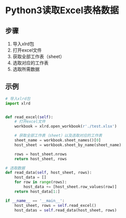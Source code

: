 ﻿# Python3读取Excel表格数据
## 步骤
1. 导入xlrd包
2. 打开excel文件
3. 获取全部工作表（sheet）
4. 选取对应的工作表
5. 选取所需数据

## 示例
```python
# 导入xlrd包
import xlrd


def read_excel(self):
    # 打开excel文件
    workbook = xlrd.open_workbook(r'./test.xlsx')

    # 获取全部工作表（sheet）以及选取对应的工作表
    sheet_name = workbook.sheet_names()[0]
    host_sheet = workbook.sheet_by_name(sheet_name)

    rows = host_sheet.nrows
    return host_sheet, rows

# 选取数据
def read_data(self, host_sheet, rows):
    host_data = []
    for row in range(rows):
        host_data += [host_sheet.row_values(row)]
    return host_data[1:]

if __name__ == '__main__':
    host_sheet, rows = self.read_excel()
    host_datas = self.read_data(host_sheet, rows)
```
